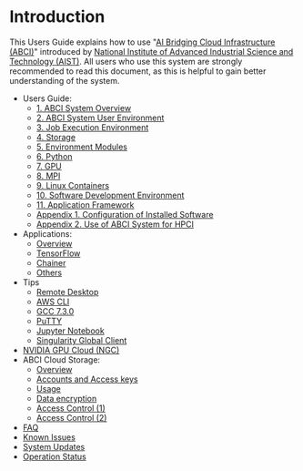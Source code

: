 # Introduction

This Users Guide explains how to use "[AI Bridging Cloud Infrastructure (ABCI)](https://abci.ai/)" introduced by [National Institute of Advanced Industrial Science and Technology (AIST)](https://www.aist.go.jp/index_en.html).
All users who use this system are strongly recommended to read this document, as this is helpful to gain better understanding of the system.

  - Users Guide:
    - [1. ABCI System Overview](01.md)
    - [2. ABCI System User Environment](02.md)
    - [3. Job Execution Environment](03.md)
    - [4. Storage](04.md)
    - [5. Environment Modules](05.md)
    - [6. Python](06.md)
    - [7. GPU](07.md)
    - [8. MPI](08.md)
    - [9. Linux Containers](09.md)
    - [10. Software Development Environment](10.md)
    - [11. Application Framework](11.md)
    - [Appendix 1. Configuration of Installed Software](appendix1.md)
    - [Appendix 2. Use of ABCI System for HPCI ](appendix2.md)
  - Applications:
    - [Overview](apps/index.md)
    - [TensorFlow](apps/tensorflow.md)
    - [Chainer](apps/chainer.md)
    - [Others](apps/others.md)
  - Tips
    - [Remote Desktop](tips/remote-desktop.md)
    - [AWS CLI](tips/awscli.md)
    - [GCC 7.3.0](tips/gcc-7.3.0.md)
    - [PuTTY](tips/putty.md)
    - [Jupyter Notebook](tips/jupyter-notebook.md)
    - [Singularity Global Client](tips/sregistry-cli.md)
  - [NVIDIA GPU Cloud (NGC)](ngc.md)
  - ABCI Cloud Storage:
    - [Overview](abci-cloudstorage.md)
    - [Accounts and Access keys](abci-cloudstorage/cs-account.md)
    - [Usage](abci-cloudstorage/usage.md)
    - [Data encryption](abci-cloudstorage/encryption.md)
    - [Access Control (1)](abci-cloudstorage/acl.md)
    - [Access Control (2)](abci-cloudstorage/policy.md)
  - [FAQ](faq.md)
  - [Known Issues](known-issues.md)
  - [System Updates](system-updates.md)
  - [Operation Status](https://abci.ai/en/about_abci/info.html)
